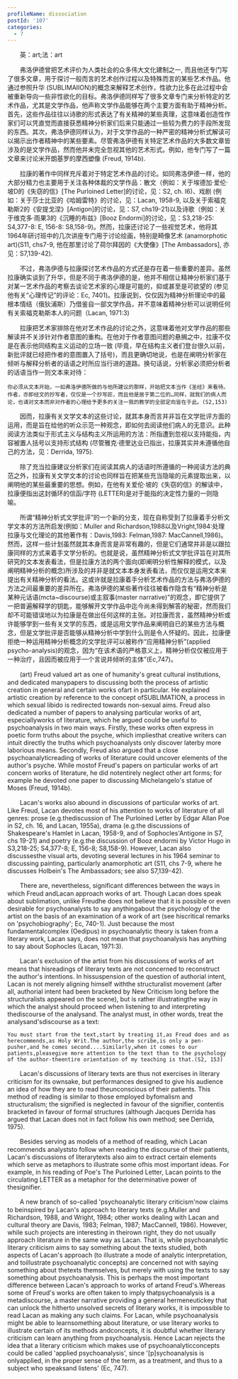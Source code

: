 ```yaml
---
profileName: dissociation
postId: '107'
categories:
  - 7
---
```

‌‌‌‌　　英：art;法：art


‌‌‌‌　　弗洛伊德曾把艺术评价为人类社会的众多伟大文化建制之一, 而且他还专门写了很多文章，用于探讨一般而言的艺术创作过程以及特殊而言的某些艺术作品。他通过参照升华 (SUBLIMAIION)的概念来解释艺术创作，性欲力比多在此过程中会被重新导向一些非性欲化的目标。弗洛伊德同样写了很多文章专门来分析特定的艺术作品，尤其是文学作品，他声称文学作品能够在两个主要方面有助于精神分析。首先，这些作品往往以诗歌的形式表达了有关精神的某些真理，这意味着创造性作家们可以凭直觉而直接获悉精神分析家们后来只能通过一些较为费力的手段所发现的东西。其次，弗洛伊德同样认为，对于文学作品的一种严密的精神分析式解读可以揭示出作者精神中的某些要素。尽管弗洛伊德有关特定艺术作品的大多数文章皆涉及的是文学作品，然而他并未完全忽视其他的艺术形式。例如，他专门写了一篇文章来讨论米开朗基罗的摩西塑像 (Freud, 1914b).

‌‌‌‌　　拉康的著作中同样充斥着对于特定艺术作品的讨论。如同弗洛伊德一样，他的大部分精力也主要用于关注各种体裁的文学作品：散文（例如：关于埃德加·爱伦·坡D的《失窃的信》[The Purloined Letter]的讨论，见：S2, ch. I6)、戏剧 (例如：关于莎士比亚的《哈姆雷特》的讨论，见：Lacan, 1958-9, 以及关于索福克勒斯2的《安提戈涅》[Antigon]的讨论，见：S7, chs19-21)以及诗歌（例如：关于维克多·雨果3的《沉睡的布兹》[Booz Endormi]的讨论，见：S3,218-25: S4,377-8: E, 156-8: S8,158-9)。然而，拉康还讨论了一些视觉艺术，他将其1964年研讨班中的几次讲座专门用于讨论绘画，特别是畸像艺术 (anamorphotic art)(S11, chs7-9, 他在那里讨论了荷尔拜因的《大使像》[The Ambassadors], 亦见：S7,139-42).

‌‌‌‌　　不过，弗洛伊德与拉康探讨艺术作品的方式还是存在着一些重要的差异。虽然拉康确实谈到了升华，但是不同于弗洛伊德的是，他并不相信让精神分析家们基于对某一艺术作品的考察去谈论艺术家的心理是可能的，抑或甚至是可欲望的 (参见他有关“心理传记”的评论：Ec, 7401)。拉康说到，仅仅因为精神分析理论中的最根本情结（俄狄浦斯）乃借鉴自一部文学作品，并不意味着精神分析可以说明任何有关索福克勒斯本人的问题（Lacan, 1971:3)

‌‌‌‌　　拉康把艺术家排除在他对艺术作品的讨论之外，这意味着他对文学作品的那些解读并不关涉针对作者意图的重构。在他对于作者意图问题的悬搁之中，拉康不仅是在表示他同结构主义运动的立场一致 (毕竟，早在结构主义者们登台很久以前，新批评就已经把作者的意图置入了括号)，而且更确切地说，也是在阐明分析家在倾听与解释分析者的话语之时所应当行进的道路。换句话说，分析家必须把分析者的话语当作一则文本来对待：

	你必须从文本开始，一如弗洛伊德所做的与他所建议的那样，开始把文本当作《圣经》来看待。作者，亦即经文的抄写者，仅仅是一个抄写匠，而且他是居于第二位的…同样，就我们的病人而论，也请对文本而非对作者的心理给予更多的关注一我的教学的全部定向皆在于此。(S2,153)

‌‌‌‌　　因而，拉康有关文学文本的这些讨论，就其本身而言并非旨在文学批评方面的运用，而是旨在给他的听众示范一种观念，即如何去阅读他们病人的无意识。此种阅读方法类似于形式主义与结构主义所运用的方法：所指遭到忽视以支持能指，内容被置人括号以支持形式结构 (尽管雅克·德里达业已指出，拉康其实并未遵循他自己的方法，见：Derrida, 1975).

‌‌‌‌　　除了充当拉康建议分析家们在阅读其病人的话语时所遵循的一种阅读方法的典范之外，拉康有关文学文本的讨论也同样旨在把某些充当隐喻的元素提取出来，以阐明他的某些最重要的思想。例如，在他有关爱伦·坡的《失窃的信》的解读中，拉康便指出这封循环的信函/字符 (LETTER)是对于能指的决定性力量的一则隐喻。

‌‌‌‌　　所谓“精神分析式文学批评”的一个新的分支，现在自称受到了拉康着手分析文学文本的方法所启发(例如：Muller and Richardson,1988以及Vright,1984:处理拉康与文化理论的其他著作有：Davis,1983: Felman,1987: MacCannell,1986)。然而，这样一些计划虽然就其本身而言是非常有趣的，但是它们通常并非是以跟拉康同样的方式来着手文学分析的。也就是说，虽然精神分析式文学批评旨在对其所研究的文本发表看法，但是拉康方法的两个面向(即阐明分析性解释的模式，以及阐明精神分析的概念)所涉及的并非是就文本本身发表看法，而仅仅是运用文本来提出有关精神分析的看法。这或许就是拉康着手分析艺术作品的方法与弗洛伊德的方法之间最重要的差异所在。弗洛伊德的某些著作往往被看作隐含有“精神分析是某种元话语(mcta~discourse)或主叙事(master narrative)”的观念，即它提供了一把普遍解释学的钥匙，能够解开文学作品中迄今尚未得到解答的秘密，然而我们却不可能错误地以为拉康是在做出任何这样的主张。对拉康而言，虽然精神分析或许能够学到一些有关文学的东西，或是运用文学作品来阐明自已的某些方法与概念，但是文学批评是否能够从精神分析中学到什么则是令人怀疑的。因此，拉康便拒绝一种运用精神分析概念的文学批评可以被称作“应用精神分析”(applied psycho-analysis)的观念，因为“在该术语的严格意义上，精神分析仅仅被应用于一种治疗，且因而被应用于一个言说并倾听的主体”(Ec,747)。


‌‌‌‌　　(art) Freud valued art as one of humanity's great cultural institutions, and dedicated manypapers to discussing both the process of artistic creation in general and certain works ofart in particular. He explained artistic creation by reference to the concept ofSUBLIMATION, a process in which sexual libido is redirected towards non-sexual aims. Freud also dedicated a number of papers to analysing particular works of art, especiallyworks of literature, which he argued could be useful to psychoanalysis in two main ways. Firstly, these works often express in poetic form truths about the psyche, which impliesthat creative writers can intuit directly the truths which psychoanalysts only discover laterby more laborious means. Secondly, Freud also argued that a close psychoanalyticreading of works of literature could uncover elements of the author's psyche. While mostof Freud's papers on particular works of art concern works of literature, he did notentirely neglect other art forms; for example he devoted one paper to discussing Michelangelo's statue of Moses (Freud, 1914b).

‌‌‌‌　　Lacan's works also abound in discussions of particular works of art. Like Freud, Lacan devotes most of his attention to works of literature of all genres: prose (e.g.thediscussion of The Purloined Letter by Edgar Allan Poe in S2, ch. 16, and Lacan, 1955a), drama (e.g.the discussions of Shakespeare's Hamlet in Lacan, 1958-9, and of Sophocles'Antigone in S7, chs 19-21) and poetry (e.g.the discussion of Booz endormi by Victor Hugo in S3,218-25; S4,377-8; E, 156-8; S8,158-9). However, Lacan also discussesthe visual arts, devoting several lectures in his 1964 seminar to discussing painting, particularly anamorphotic art (S11, chs 7-9, where he discusses Holbein's The Ambassadors; see also S7,139-42).

‌‌‌‌　　There are, nevertheless, significant differences between the ways in which Freud andLacan approach works of art. Though Lacan does speak about sublimation, unlike Freudhe does not believe that it is possible or even desirable for psychoanalysts to say anythingabout the psychology of the artist on the basis of an examination of a work of art (see hiscritical remarks on 'psychobiography'; Ec, 740-1). Just because the most fundamentalcomplex (Oedipus) in psychoanalytic theory is taken from a literary work, Lacan says, does not mean that psychoanalysis has anything to say about Sophocles (Lacan, 1971:3).

‌‌‌‌　　Lacan's exclusion of the artist from his discussions of works of art means that hisreadings of literary texts are not concerned to reconstruct the author's intentions. In hissuspension of the question of authorial intent, Lacan is not merely aligning himself withthe structuralist movement (after all, authorial intent had been bracketed by New Criticism long before the structuralists appeared on the scene), but is rather illustratingthe way in which the analyst should proceed when listening to and interpreting thediscourse of the analysand. The analyst must, in other words, treat the analysand'sdiscourse as a text:

	You must start from the text,start by treating it,as Freud does and as herecommends,as Holy Writ.The author,the scribe,is only a pen-pusher,and he comes second....Similarly,when it comes to our patients,pleasegive more attention to the text than to the psychology of the author-theentire orientation of my teaching is that.(S2, 153)

‌‌‌‌　　Lacan's discussions of literary texts are thus not exercises in literary criticism for its ownsake, but performances designed to give his audience an idea of how they are to read theunconscious of their patients. This method of reading is similar to those employed byfomalism and structuralism; the signified is neglected in favour of the signifier, contentis bracketed in favour of formal structures (although Jacques Derrida has argued that Lacan does not in fact follow his own method; see Derrida, 1975).

‌‌‌‌　　Besides serving as models of a method of reading, which Lacan recommends analyststo follow when reading the discourse of their patients, Lacan's discussions of literarytexts also aim to extract certain elements which serve as metaphors to illustrate some ofhis most important ideas. For example, in his reading of Poe's The Purloined Letter, Lacan points to the circulating LETTER as a metaphor for the determinative power of thesignifier.

‌‌‌‌　　A new branch of so-called 'psychoanalytic literary criticism'now claims to beinspired by Lacan's approach to literary texts (e.g.Muller and Richardson, 1988, and Wright, 1984; other works dealing with Lacan and cultural theory are Davis, 1983; Felman, 1987; MacCannell, 1986). However, while such projects are interesting in theirown right, they do not usually approach literature in the same way as Lacan. That is, while psychoanalytic literary criticism aims to say something about the texts studied, both aspects of Lacan's approach (to illustrate a mode of analytic interpretation, and toillustrate psychoanalytic concepts) are concerned not with saying something about thetexts themselves, but merely with using the texts to say something about psychoanalysis. This is perhaps the most important difference between Lacan's approach to works of artand Freud's.Whereas some of Freud's works are often taken to imply thatpsychoanalysis is a metadiscourse, a master narrative providing a general hermeneutickey that can unlock the hitherto unsolved secrets of literary works, it is impossible to read Lacan as making any such claims. For Lacan, while psychoanalysis might be able to learnsomething about literature, or use literary works to illustrate certain of its methods andconcepts, it is doubtful whether literary criticism can learn anything from psychoanalysis. Hence Lacan rejects the idea that a literary criticism which makes use of psychoanalyticconcepts could be called 'applied psychoanalysis', since '[p]sychoanalysis is onlyapplied, in the proper sense of the term, as a treatment, and thus to a subject who speaksand listens' (Ec, 747).

